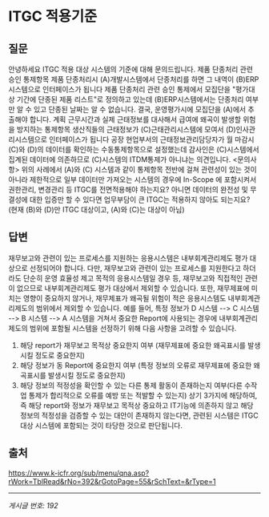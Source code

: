 # ITGC 적용기준

## 질문
안녕하세요
ITGC 적용 대상 시스템의 기준에 대해 문의드립니다.
제품 단종처리 관련 승인 통제항목
제품 단종처리시 (A)개발시스템에서 단종처리를 하면 그 내역이 (B)ERP시스템으로 인터페이스가 됩니다
제품 단종처리 관련 승인 통제에서 모집단을 "평가대상 기간에 단종된 제품 리스트"로 정의하고 있는데
(B)ERP시스템에서는 단종처리 여부만 알 수 있고 단종된 날짜는 알 수 없습니다.
결국, 운영평가시에 모집단을 (A)에서 추출해야 합니다.
계획 근무시간과 실제 근태정보를 대사해서 급여에 왜곡이 발생할 위험을 방지하는 통제항목
생산직들의 근태정보가 (C)근태관리시스템에 모여서 (D)인사관리시스템으로 인터페이스가 됩니다
공장 현업부서의 근태정보관리담당자가 월 마감시 (C)와 (D)의 데이터를 확인하는 수동통제항목으로 설정했는데
감사인은 (C)시스템에서 집계된 데이터에 의존하므로 (C)시스템의 ITDM통제가 아니냐는 의견입니다.
<문의사항>
위의 사례에서 (A)와 (C) 시스템과 같이 통제항목 전반에 걸쳐 관련성이 있는 것이 아니라
제한적으로 일부 데이터만 가져오는 시스템의 경우에
In-Scope 에 포함시켜서 권한관리, 변경관리 등 ITGC를 전면적용해야 하는지요?
아니면 데이터의 완전성 및 무결성에 대한 입증만 할 수 있다면 업무부담이 큰 ITGC는 적용하지 않아도 되는지요?
(현재 (B)와 (D)만 ITGC 대상이고, (A)와 (C)는 대상이 아님)

## 답변
재무보고와 관련이 있는 프로세스를 지원하는 응용시스템은 내부회계관리제도 평가 대상으로 선정되어야 합니다. 다만, 재무보고와 관련이 있는 프로세스를 지원한다고 하더라도 단순히 운영 효율성 제고 목적의 응용시스템일 경우 등, 재무보고와 직접적인 관련이 없으므로 내부회계관리제도 평가 대상에서 제외할 수 있습니다. 또한, 재무제표에 미치는 영향이 중요하지 않거나, 재무제표가 왜곡될 위험이 적은 응용시스템도 내부회계관리제도의 범위에서 제외할 수 있습니다.
예를 들어, 특정 정보가 D 시스템 --> C 시스템 --> B 시스템 --> A 시스템을 거쳐서 중요한 Report에 사용되는 경우에 내부회계관리제도의 범위에 포함될 시스템을 선정하기 위해 다음 사항을 고려할 수 있습니다.
1. 해당 report가 재무보고 목적상 중요한지 여부 (재무제표에 중요한 왜곡표시를 발생시킬 정도로 중요한지)
2. 해당 정보가 동 Report에 중요한지 여부 (특정 정보의 오류로 재무제표에 중요한 왜곡표시를 발생시킬 정도로 중요한지)
3. 해당 정보의 적정성을 확인할 수 있는 다른 통제 활동이 존재하는지 여부(다른 수작업 통제가 합리적으로 오류를 예방 또는 적발할 수 있는지)
상기 3가지에 해당하여, 즉 해당 report와 정보가 재무보고 목적상 중요하고 IT기능에 의존하지 않고 해당 정보의 적정성을 검증할 수 있는 대안이 존재하지 않는다면, 관련된 시스템은 ITGC 대상 시스템에 포함되는 것이 타당한 것으로 판단됩니다.

## 출처
https://www.k-icfr.org/sub/menu/qna.asp?rWork=TblRead&rNo=392&rGotoPage=55&rSchText=&rType=1

---
*게시글 번호: 192*
